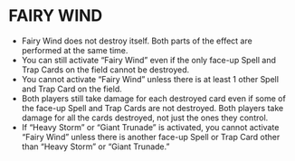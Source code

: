 
# FAIRY WIND

*   Fairy Wind does not destroy itself. Both parts of the effect are performed at the same time.
*   You can still activate “Fairy Wind” even if the only face-up Spell and Trap Cards on the field cannot be destroyed.
*   You cannot activate “Fairy Wind” unless there is at least 1 other Spell and Trap Card on the field.
*   Both players still take damage for each destroyed card even if some of the face-up Spell and Trap Cards are not destroyed. Both players take damage for all the cards destroyed, not just the ones they control.
*   If “Heavy Storm” or “Giant Trunade” is activated, you cannot activate “Fairy Wind” unless there is another face-up Spell or Trap Card other than “Heavy Storm” or “Giant Trunade.”

  